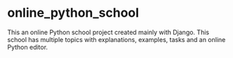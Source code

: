 # online_python_school
This an online Python school project created mainly with Django. This school has multiple topics with explanations, examples, tasks and an online Python editor.
